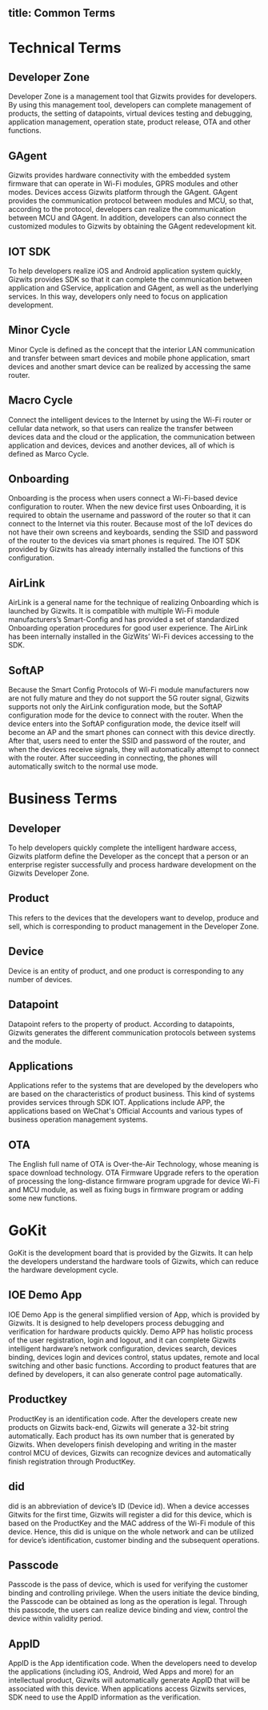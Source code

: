 title: Common Terms
---

# Technical Terms

## Developer Zone

Developer Zone is a management tool that Gizwits provides for developers. By using this management tool, developers can complete management of products, the setting of datapoints, virtual devices testing and debugging, application management, operation state, product release, OTA and other functions.



## GAgent

Gizwits provides hardware connectivity with the embedded system firmware that can operate in Wi-Fi modules, GPRS modules and other modes. Devices access Gizwits platform through the GAgent. GAgent provides the communication protocol between modules and MCU, so that, according to the protocol, developers can realize the communication between MCU and GAgent. In addition, developers can also connect the customized modules to Gizwits by obtaining the GAgent redevelopment kit.



## IOT SDK

To help developers realize iOS and Android application system quickly, Gizwits provides SDK so that it can complete the communication between application and GService, application and GAgent, as well as the underlying services. In this way, developers only need to focus on application development.



## Minor Cycle

Minor Cycle is defined as the concept that the interior LAN communication and transfer between smart devices and mobile phone application, smart devices and another smart device can be realized by accessing the same router.



## Macro Cycle

Connect the intelligent devices to the Internet by using the Wi-Fi router or cellular data network, so that users can realize the transfer between devices data and the cloud or the application, the communication between application and devices, devices and another devices, all of which is defined as Marco Cycle.



## Onboarding

Onboarding is the process when users connect a Wi-Fi-based device configuration to router. When the new device first uses Onboarding, it is required to obtain the username and password of the router so that it can connect to the Internet via this router. Because most of the IoT devices do not have their own screens and keyboards, sending the SSID and password of the router to the devices via smart phones is required. The IOT SDK provided by Gizwits has already internally installed the functions of this configuration.



## AirLink

AirLink is a general name for the technique of realizing Onboarding which is launched by Gizwits. It is compatible with multiple Wi-Fi module manufacturers’s Smart-Config and has provided a set of standardized Onboarding operation procedures for good user experience. The AirLink has been internally installed in the GizWits’ Wi-Fi devices accessing to the SDK.



## SoftAP

Because the Smart Config Protocols of Wi-Fi module manufacturers now are not fully mature and they do not support the 5G router signal, Gizwits supports not only the AirLink configuration mode, but the SoftAP configuration mode for the device to connect with the router. When the device enters into the SoftAP configuration mode, the device itself will become an AP and the smart phones can connect with this device directly. After that, users need to enter the SSID and password of the router, and when the devices receive signals, they will automatically attempt to connect with the router. After succeeding in connecting, the phones will automatically switch to the normal use mode.



# Business Terms



## Developer

To help developers quickly complete the intelligent hardware access, Gizwits platform define the Developer as the concept that a person or an enterprise register successfully and process hardware development on the Gizwits Developer Zone.   



## Product

This refers to the devices that the developers want to develop, produce and sell, which is corresponding to product management in the Developer Zone.



## Device

Device is an entity of product, and one product is corresponding to any number of devices.



## Datapoint

Datapoint refers to the property of product. According to datapoints, Gizwits generates the different communication protocols between systems and the module.



## Applications

Applications refer to the systems that are developed by the developers who are based on the characteristics of product business. This kind of systems provides services through SDK IOT. Applications include APP, the applications based on WeChat's Official Accounts and various types of business operation management systems.



## OTA

The English full name of OTA is Over-the-Air Technology, whose meaning is space download technology. OTA Firmware Upgrade refers to the operation of processing the long-distance firmware program upgrade for device Wi-Fi and MCU module, as well as fixing bugs in firmware program or adding some new functions.



# GoKit

GoKit is the development board that is provided by the Gizwits. It can help the developers understand the hardware tools of Gizwits, which can reduce the hardware development cycle.



## IOE Demo App

IOE Demo App is the general simplified version of App, which is provided by Gizwits. It is designed to help developers process debugging and verification for hardware products quickly. Demo APP has holistic process of the user registration, login and logout, and it can complete Gizwits intelligent hardware’s network configuration, devices search, devices binding, devices login and devices control, status updates, remote and local switching and other basic functions. According to product features that are defined by developers, it can also generate control page automatically.



## Productkey

ProductKey is an identification code. After the developers create new products on Gizwits back-end, Gizwits will generate a 32-bit string automatically. Each product has its own number that is generated by Gizwits. When developers finish developing and writing in the master control MCU of devices, Gizwits can recognize devices and automatically finish registration through ProductKey.



## did

did is an abbreviation of device’s ID (Device id). When a device accesses Gitwits for the first time, Gizwits will register a did for this device, which is based on the ProductKey and the MAC address of the Wi-Fi module of this device. Hence, this did is unique on the whole network and can be utilized for device’s identification, customer binding and the subsequent operations.



## Passcode

Passcode is the pass of device, which is used for verifying the customer binding and controlling privilege. When the users initiate the device binding, the Passcode can be obtained as long as the operation is legal. Through this passcode, the users can realize device binding and view, control the device within validity period.  



## AppID

AppID is the App identification code. When the developers need to develop the applications (including iOS, Android, Wed Apps and more) for an intellectual product, Gizwits will automatically generate AppID that will be associated with this device. When applications access Gizwits services, SDK need to use the AppID information as the verification.
